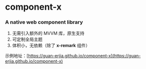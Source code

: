 # component-x
### A native web component library
1. 无需引入额外的 MVVM 库，原生支持
2. 可定制全局主题
3. 体积小，无依赖（除了 **x-remark** 组件）

示例地址：[https://guan-erjia.github.io/component-x](https://guan-erjia.github.io/component-x)
